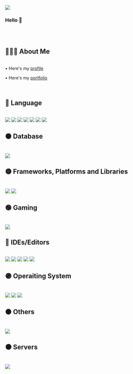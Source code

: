 

<!--
**hee2425/hee2425** is a ✨ _special_ ✨ repository because its `README.md` (this file) appears on your GitHub profile.

Here are some ideas to get you started:

- 🔭 I’m currently working on ...
- 🌱 I’m currently learning ...
- 👯 I’m looking to collaborate on ...
- 🤔 I’m looking for help with ...
- 💬 Ask me about ...
- 📫 How to reach me: ...
- 😄 Pronouns: ...
- ⚡ Fun fact: ...
-->

<img src="https://capsule-render.vercel.app/api?type=waving&color=FF8C8C&height=300&section=header&text=Chaehee&fontSize=90" />

### Hello 👋
<br>
<br>


## 👩🏻‍💻 About Me
<br/>
• Here's my <a target="_blank" href="https://leeward-brow-1da.notion.site/dcba81e30912475daffc284d9129aa1d">profile</a>

• Here's my <a target="_blank" href="https://leeward-brow-1da.notion.site/8e46cba7b2ed4bb99626b583ab327ad6?v=0ba5b0c724884bb09494c893a04d7033">portfolio</a>

<br>

## 🔴 Language 
<br/>
<img src="https://img.shields.io/badge/html5-%23E34F26.svg?style=for-the-badge&logo=html5&logoColor=white"/>
<img src="https://img.shields.io/badge/css3-%231572B6.svg?style=for-the-badge&logo=css3&logoColor=white"/>
<img src="https://img.shields.io/badge/java-%23ED8B00.svg?style=for-the-badge&logo=java&logoColor=white"/>
<img src="https://img.shields.io/badge/javascript-%23323330.svg?style=for-the-badge&logo=javascript&logoColor=%23F7DF1E"/> 
<img src="https://img.shields.io/badge/php-%23777BB4.svg?style=for-the-badge&logo=php&logoColor=white"/>   
<img src="https://img.shields.io/badge/java-%23ED8B00.svg?style=for-the-badge&logo=java&logoColor=white"/>
<img src="https://img.shields.io/badge/c%23-%23239120.svg?style=for-the-badge&logo=c-sharp&logoColor=white"/>


<br>

## 🟠 Database
<br/>
<img src="https://img.shields.io/badge/mysql-%2300f.svg?style=for-the-badge&logo=mysql&logoColor=white"/>
<br>

## 🟡 Frameworks, Platforms and Libraries
<br/>
<img src="https://img.shields.io/badge/jquery-%230769AD.svg?style=for-the-badge&logo=jquery&logoColor=white"/>
<img src="https://img.shields.io/badge/chart.js-F5788D.svg?style=for-the-badge&logo=chart.js&logoColor=white"/>
<br>

## 🟢 Gaming
<br/>
<img src="https://img.shields.io/badge/unity-%23000000.svg?style=for-the-badge&logo=unity&logoColor=white">
<br>

## 🔵 IDEs/Editors
<br/>
<img src="https://img.shields.io/badge/Android%20Studio-3DDC84.svg?style=for-the-badge&logo=android-studio&logoColor=white"/>
<img src="https://img.shields.io/badge/Eclipse-FE7A16.svg?style=for-the-badge&logo=Eclipse&logoColor=white"/>
<img src="https://img.shields.io/badge/IntelliJIDEA-000000.svg?style=for-the-badge&logo=intellij-idea&logoColor=white"/>
<img src="https://img.shields.io/badge/Notepad++-90E59A.svg?style=for-the-badge&logo=notepad%2b%2b&logoColor=black"/>
<img src="https://img.shields.io/badge/Visual%20Studio-5C2D91.svg?style=for-the-badge&logo=visual-studio&logoColor=white"/>
<br>

## 🟣 Operaiting System
<br/>
<img src="https://img.shields.io/badge/Android-3DDC84?style=for-the-badge&logo=android&logoColor=white"/>
<img src="https://img.shields.io/badge/cent%20os-002260?style=for-the-badge&logo=centos&logoColor=F0F0F0"/>
<img src="https://img.shields.io/badge/Ubuntu-E95420?style=for-the-badge&logo=ubuntu&logoColor=white"/>
<br>
          
## 🟤 Others
<br/>
<img src="https://img.shields.io/badge/Notion-%23000000.svg?style=for-the-badge&logo=notion&logoColor=white"/>
<br>

## ⚫ Servers
<br/>
<img src="https://img.shields.io/badge/apache%20tomcat-%23F8DC75.svg?style=for-the-badge&logo=apache-tomcat&logoColor=black"/>
<br>







